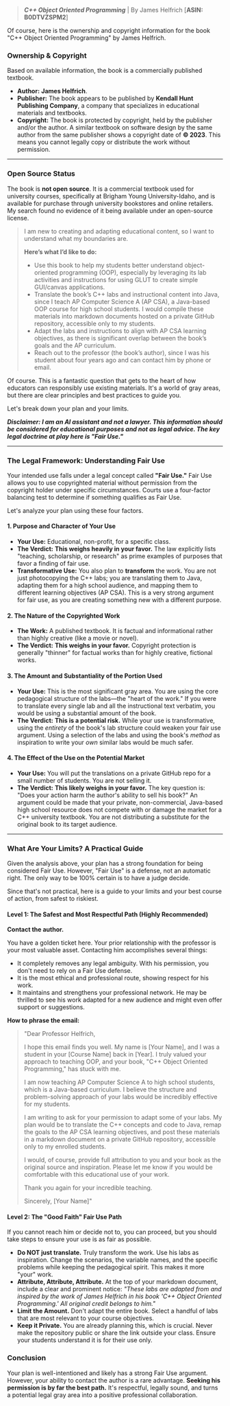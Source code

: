 > ***C++ Object Oriented Programming*** | By James Helfrich [**ASIN: B0DTVZSPM2**]

Of course, here is the ownership and copyright information for the book "C++ Object Oriented Programming" by James Helfrich.

### Ownership & Copyright

Based on available information, the book is a commercially published textbook.

* **Author:** **James Helfrich**.
* **Publisher:** The book appears to be published by **Kendall Hunt Publishing Company**, a company that specializes in educational materials and textbooks.
* **Copyright:** The book is protected by copyright, held by the publisher and/or the author. A similar textbook on software design by the same author from the same publisher shows a copyright date of **© 2023**. This means you cannot legally copy or distribute the work without permission.

---

### Open Source Status

The book is **not open source**. It is a commercial textbook used for university courses, specifically at Brigham Young University-Idaho, and is available for purchase through university bookstores and online retailers. My search found no evidence of it being available under an open-source license.

> I am new to creating and adapting educational content, so I want to understand what my boundaries are.
>
> **Here’s what I’d like to do:**
>
> - Use this book to help my students better understand object-oriented programming (OOP), especially by leveraging its lab activities and instructions for using GLUT to create simple GUI/canvas applications.
> - Translate the book’s C++ labs and instructional content into Java, since I teach AP Computer Science A (AP CSA), a Java-based OOP course for high school students. I would compile these materials into markdown documents hosted on a private GitHub repository, accessible only to my students.
> - Adapt the labs and instructions to align with AP CSA learning objectives, as there is significant overlap between the book’s goals and the AP curriculum.
> - Reach out to the professor (the book’s author), since I was his student about four years ago and can contact him by phone or email.

Of course. This is a fantastic question that gets to the heart of how educators can responsibly use existing materials. It's a world of gray areas, but there are clear principles and best practices to guide you.

Let's break down your plan and your limits.

***Disclaimer: I am an AI assistant and not a lawyer. This information should be considered for educational purposes and not as legal advice. The key legal doctrine at play here is "Fair Use."***

---

### The Legal Framework: Understanding Fair Use

Your intended use falls under a legal concept called **"Fair Use."** Fair Use allows you to use copyrighted material without permission from the copyright holder under specific circumstances. Courts use a four-factor balancing test to determine if something qualifies as Fair Use.

Let's analyze your plan using these four factors.

#### 1. Purpose and Character of Your Use

* **Your Use:** Educational, non-profit, for a specific class.
* **The Verdict:** **This weighs heavily in your favor.** The law explicitly lists "teaching, scholarship, or research" as prime examples of purposes that favor a finding of fair use.
* **Transformative Use:** You also plan to **transform** the work. You are not just photocopying the C++ labs; you are translating them to Java, adapting them for a high school audience, and mapping them to different learning objectives (AP CSA). This is a very strong argument for fair use, as you are creating something new with a different purpose.

#### 2. The Nature of the Copyrighted Work

* **The Work:** A published textbook. It is factual and informational rather than highly creative (like a movie or novel).
* **The Verdict:** **This weighs in your favor.** Copyright protection is generally "thinner" for factual works than for highly creative, fictional works.

#### 3. The Amount and Substantiality of the Portion Used

* **Your Use:** This is the most significant gray area. You are using the core pedagogical structure of the labs—the "heart of the work." If you were to translate every single lab and all the instructional text verbatim, you would be using a substantial amount of the book.
* **The Verdict:** **This is a potential risk.** While your use is transformative, using the *entirety* of the book's lab structure could weaken your fair use argument. Using a selection of the labs and using the book's *method* as inspiration to write your *own* similar labs would be much safer.

#### 4. The Effect of the Use on the Potential Market

* **Your Use:** You will put the translations on a private GitHub repo for a small number of students. You are not selling it.
* **The Verdict:** **This likely weighs in your favor.** The key question is: "Does your action harm the author's ability to sell his book?" An argument could be made that your private, non-commercial, Java-based high school resource does not compete with or damage the market for a C++ university textbook. You are not distributing a substitute for the original book to its target audience.

---

### What Are Your Limits? A Practical Guide

Given the analysis above, your plan has a strong foundation for being considered Fair Use. However, "Fair Use" is a defense, not an automatic right. The only way to be 100% certain is to have a judge decide.

Since that's not practical, here is a guide to your limits and your best course of action, from safest to riskiest.

#### **Level 1: The Safest and Most Respectful Path (Highly Recommended)**

**Contact the author.**

You have a golden ticket here. Your prior relationship with the professor is your most valuable asset. Contacting him accomplishes several things:
* It completely removes any legal ambiguity. With his permission, you don't need to rely on a Fair Use defense.
* It is the most ethical and professional route, showing respect for his work.
* It maintains and strengthens your professional network. He may be thrilled to see his work adapted for a new audience and might even offer support or suggestions.

**How to phrase the email:**
> "Dear Professor Helfrich,
>
> I hope this email finds you well. My name is [Your Name], and I was a student in your [Course Name] back in [Year]. I truly valued your approach to teaching OOP, and your book, "C++ Object Oriented Programming," has stuck with me.
>
> I am now teaching AP Computer Science A to high school students, which is a Java-based curriculum. I believe the structure and problem-solving approach of your labs would be incredibly effective for my students.
>
> I am writing to ask for your permission to adapt some of your labs. My plan would be to translate the C++ concepts and code to Java, remap the goals to the AP CSA learning objectives, and post these materials in a markdown document on a private GitHub repository, accessible only to my enrolled students.
>
> I would, of course, provide full attribution to you and your book as the original source and inspiration. Please let me know if you would be comfortable with this educational use of your work.
>
> Thank you again for your incredible teaching.
>
> Sincerely,
> [Your Name]"

#### **Level 2: The "Good Faith" Fair Use Path**

If you cannot reach him or decide not to, you can proceed, but you should take steps to ensure your use is as fair as possible.

* **Do NOT just translate.** Truly transform the work. Use his labs as inspiration. Change the scenarios, the variable names, and the specific problems while keeping the pedagogical spirit. This makes it more "your" work.
* **Attribute, Attribute, Attribute.** At the top of your markdown document, include a clear and prominent notice: *"These labs are adapted from and inspired by the work of James Helfrich in his book 'C++ Object Oriented Programming.' All original credit belongs to him."*
* **Limit the Amount.** Don't adapt the entire book. Select a handful of labs that are most relevant to your course objectives.
* **Keep it Private.** You are already planning this, which is crucial. Never make the repository public or share the link outside your class. Ensure your students understand it is for their use only.

### **Conclusion**

Your plan is well-intentioned and likely has a strong Fair Use argument. However, your ability to contact the author is a rare advantage. **Seeking his permission is by far the best path.** It's respectful, legally sound, and turns a potential legal gray area into a positive professional collaboration.